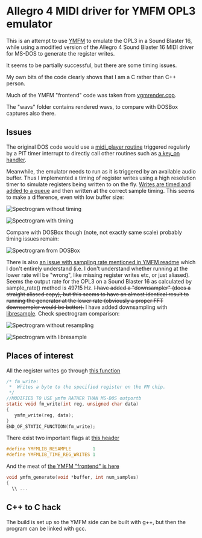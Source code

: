 # Allegro 4 MIDI driver for YMFM OPL3 emulator #

This is an attempt to use [YMFM](https://github.com/aaronsgiles/ymfm/) to emulate the OPL3 in a Sound Blaster 16, while using a modified version of the Allegro 4 Sound Blaster 16 MIDI driver for MS-DOS to generate the register writes.

It seems to be partially successful, but there are some timing issues.

My own bits of the code clearly shows that I am a C rather than C++ person.

Much of the YMFM "frontend" code was taken from [vgmrender.cpp](https://github.com/aaronsgiles/ymfm/blob/ef21f08a16f44b005c9ace5f8f44ae6f95dbf3f0/examples/vgmrender/vgmrender.cpp).

The "wavs" folder contains rendered wavs, to compare with DOSBox captures also there.

## Issues ##

The original DOS code would use a [midi_player routine](https://github.com/msikma/allegro-4.2.2-xc/blob/ecd87af7f43f9e08f49acc78f4901c39221dbab5/src/midi.c#L897) triggered regularly by a PIT timer interrupt to directly call other routines such as [a key_on handler](https://github.com/kdrnic/al4_ymfm_midi/blob/c784c03fee79bcf291c2b275743ef059be8392f5/src/kdr_adlib.c#L525).

Meanwhile, the emulator needs to run as it is triggered by an available audio buffer. Thus I implemented a timing of register writes using a high resolution timer to simulate registers being written to on the fly. [Writes are timed and added to a queue](https://github.com/kdrnic/al4_ymfm_midi/blob/c784c03fee79bcf291c2b275743ef059be8392f5/ymfm/ymfm_lib.cpp#L321) and then written at the correct sample timing. This seems to make a difference, even with low buffer size:

![Spectrogram without timing](https://github.com/kdrnic/al4_ymfm_midi/blob/c784c03fee79bcf291c2b275743ef059be8392f5/wavs/endless.wav.png?raw=true "Without timing")

![Spectrogram with timing](https://github.com/kdrnic/al4_ymfm_midi/blob/c784c03fee79bcf291c2b275743ef059be8392f5/wavs/endless_time.wav.png?raw=true "With timing")

Compare with DOSBox though (note, not exactly same scale) probably timing issues remain:

![Spectrogram from DOSBox](https://github.com/kdrnic/al4_ymfm_midi/blob/c784c03fee79bcf291c2b275743ef059be8392f5/wavs/endless_dosbox.wav.png?raw=true "From DOSBox")

There is also [an issue with sampling rate mentioned in YMFM readme](https://github.com/aaronsgiles/ymfm/blob/ef21f08a16f44b005c9ace5f8f44ae6f95dbf3f0/README.md#clocking) which I don't entirely understand (i.e. I don't understand whether running at the lower rate will be "wrong", like missing register writes etc, or just aliased). Seems the output rate for the OPL3 on a Sound Blaster 16 as calculated by sample_rate() method is 49715 Hz. ~~I have added a "downsampler" (does a straight aliased copy), but this seems to have an almost identical result to running the generator at the lower rate (obviously a proper FFT downsampler would be better).~~ I have added downsampling with [libresample](https://github.com/minorninth/libresample). Check spectrogram comparison:

![Spectrogram without resampling](https://github.com/kdrnic/al4_ymfm_midi/blob/63bbf2cdfffbf9438fa499b9c9b90341a3659d25/wavs/nightcall_time.wav.png "Without resampling")

![Spectrogram with libresample](https://github.com/kdrnic/al4_ymfm_midi/blob/63bbf2cdfffbf9438fa499b9c9b90341a3659d25/wavs/nightcall_rsmpl_time_libresample.wav.png "With libresample")

## Places of interest ##

All the register writes go through [this function](https://github.com/kdrnic/al4_ymfm_midi/blob/c784c03fee79bcf291c2b275743ef059be8392f5/src/kdr_adlib.c#L243)
```c
/* fm_write:
 *  Writes a byte to the specified register on the FM chip.
 */
//MODIFIED TO USE ymfm RATHER THAN MS-DOS outportb
static void fm_write(int reg, unsigned char data)
{
   ymfm_write(reg, data);
}
END_OF_STATIC_FUNCTION(fm_write);
```

There exist two important flags at [this header](https://github.com/kdrnic/al4_ymfm_midi/blob/c784c03fee79bcf291c2b275743ef059be8392f5/src/ymfm_lib.h#L6)
```c
#define YMFMLIB_RESAMPLE        1
#define YMFMLIB_TIME_REG_WRITES 1
```

And the meat of [the YMFM "frontend" is here](https://github.com/kdrnic/al4_ymfm_midi/blob/c784c03fee79bcf291c2b275743ef059be8392f5/ymfm/ymfm_lib.cpp#L329)
```cpp
void ymfm_generate(void *buffer, int num_samples)
{
  \\ ...
```

## C++ to C hack ##

The build is set up so the YMFM side can be built with g++, but then the program can be linked with gcc.

